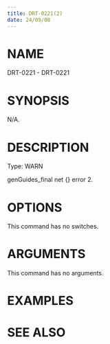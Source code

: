 ```yaml
---
title: DRT-0221(2)
date: 24/09/08
---
```


# NAME

DRT-0221 - DRT-0221

# SYNOPSIS

N/A.

# DESCRIPTION

Type: WARN

genGuides_final net {} error 2.

# OPTIONS

This command has no switches.

# ARGUMENTS

This command has no arguments.

# EXAMPLES

# SEE ALSO
